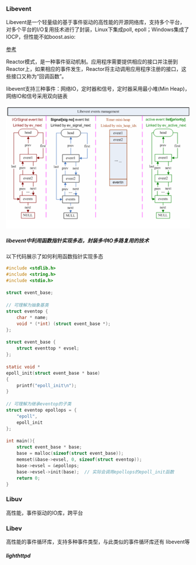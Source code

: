 ### Libevent

Libevent是一个轻量级的基于事件驱动的高性能的开源网络库，支持多个平台，对多个平台的I/O复用技术进行了封装，Linux下集成poll, epoll；Windows集成了IOCP，但性能不如boost.asio:

[参考](https://www.cnblogs.com/nearmeng/p/4043548.html)

Reactor模式，是一种事件驱动机制。应用程序需要提供相应的接口并注册到Reactor上，如果相应的事件发生，Reactor将主动调用应用程序注册的接口，这些接口又称为“回调函数”。

libevent支持三种事件：网络IO，定时器和信号，定时器采用最小堆(Min Heap)，网络IO和信号采用双向链表

![libevent_managment](..\pic\libevent_managment.png)



##### libevent中利用函数指针实现多态，封装多中IO多路复用的技术

以下代码展示了如何利用函数指针实现多态

```c
#include <stdlib.h>
#include <string.h>
#include <stdio.h>

struct event_base;

// 可理解为抽象基类
struct eventop {
    char * name;
    void * (*int) (struct event_base *);
};

struct event_base {
    struct eventtop * evsel;
};

static void *
epoll_init(struct event_base * base)
{
    printf("epoll_init\n");
}

// 可理解为继承eventop的子类
struct eventop epollops = {
    "epoll",
    epoll_init
};

int main(){
    struct event_base * base;
    base = malloc(sizeof(struct event_base));
    memset(&base->evsel, 0, sizeof(struct eventop));
    base->evsel = &epollops;
    base->evsel->init(base);  // 实际会调用epollops的epoll_init函数
    return 0;
}
```











### Libuv

高性能，事件驱动的IO库，跨平台



### Libev

高性能的事件循环库，支持多种事件类型，与此类似的事件循环库还有 libevent等









##### lighthttpd













